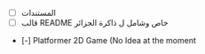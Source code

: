 - [ ] المستندات
- [ ] قالب README خاص وشامل ل ذاكرة الجزائر
- [-] Platformer 2D Game (No Idea at the moment